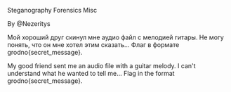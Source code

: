 Steganography Forensics Misc

By @Nezeritys

Мой хороший друг скинул мне аудио файл с мелодией гитары. Не могу понять, что он мне хотел этим сказать...
Флаг в формате grodno{secret_message}.

My good friend sent me an audio file with a guitar melody. I can't understand what he wanted to tell me...
Flag in the format grodno{secret_message}.
